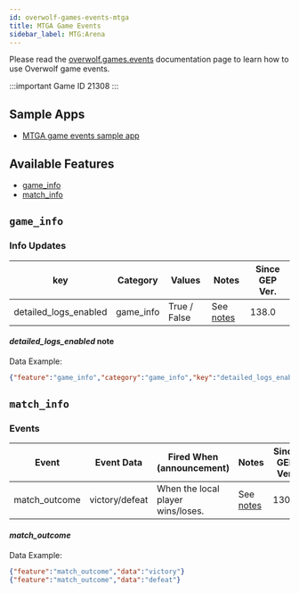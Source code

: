 ```yaml
---
id: overwolf-games-events-mtga
title: MTGA Game Events
sidebar_label: MTG:Arena
---
```


Please read the [overwolf.games.events](overwolf-games-events) documentation page to learn how to use Overwolf game events.

:::important Game ID
21308
:::

## Sample Apps
* [MTGA game events sample app](https://github.com/overwolf/events-sample-apps)

## Available Features

* [game_info](#game_info)
* [match_info](#match_info)

## `game_info`

### Info Updates

key          | Category    | Values                    | Notes                 | Since GEP Ver. |
------------ | ------------| ------------------------- | --------------------- | -------------  | 
detailed_logs_enabled | game_info   | True / False | See [notes](#detailed_logs_enabled-note) |     138.0      |

#### *detailed_logs_enabled* note

Data Example:

```json
{"feature":"game_info","category":"game_info","key":"detailed_logs_enabled","value":true}
```

## `match_info`

### Events

Event  | Event Data        | Fired When (announcement)                                          | Notes      | Since GEP Ver. |
-------| ------------------| -------------------------------------------------------------------| ---------- | --------------|
match_outcome |  victory/defeat   | When the local player wins/loses. |See [notes](#match_outcome)|    130.0      |

#### *match_outcome*

Data Example:

```json
{"feature":"match_outcome","data":"victory"}
{"feature":"match_outcome","data":"defeat"}
```
